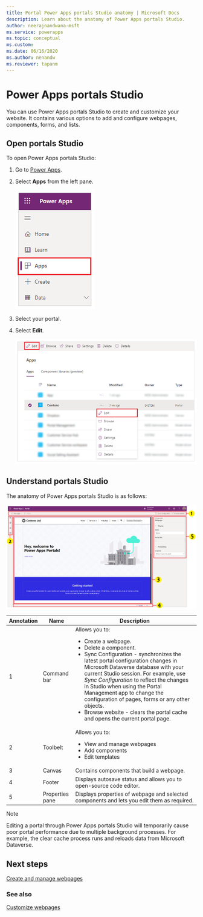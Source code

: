 ```yaml
---
title: Portal Power Apps portals Studio anatomy | Microsoft Docs
description: Learn about the anatomy of Power Apps portals Studio.
author: neerajnandwana-msft
ms.service: powerapps
ms.topic: conceptual
ms.custom: 
ms.date: 06/16/2020
ms.author: nenandw
ms.reviewer: tapanm
---
```


# Power Apps portals Studio

You can use Power Apps portals Studio to create and customize your website. It contains various options to add and configure webpages, components, forms, and lists.

## Open portals Studio

To open Power Apps portals Studio:

1. Go to [Power Apps](https://make.powerapps.com).

1. Select **Apps** from the left pane.

    ![Select Apps from left pane](media/studio-apps.png "Select Apps from left pane")

1. Select your portal.

1. Select **Edit**.

    ![Select Edit to open the portal in Studio](media/edit-portal.png "Select Edit to open the portal in Studio")

## Understand portals Studio

The anatomy of Power Apps portals Studio is as follows:

![Power Apps portals Studio anatomy](media/maker-anatomy.png "Power Apps portals Studio anatomy")  

| **Annotation** | **Name**        | **Description**                                                                              |
|----------------|-----------------|----------------------------------------------------------------------------------------------|
| 1              | Command bar     | Allows you to: <ul> <li> Create a webpage. </li> <li> Delete a component. </li> <li> Sync Configuration - synchronizes the latest portal configuration changes in Microsoft Dataverse database with your current Studio session. For example, use *Sync Configuration* to reflect the changes in Studio when using the Portal Management app to change the configuration of pages, forms or any other objects. </li> <li> Browse website - clears the portal cache and opens the current portal page. </li></ul>  |
| 2              | Toolbelt        | Allows you to:<ul><li>View and manage webpages</li><li>Add components</li><li>Edit templates</li></ul>  |
| 3              | Canvas          | Contains components that build a webpage.                                                    |
| 4              | Footer          | Displays autosave status and allows you to open-source code editor.                         |
| 5              | Properties pane | Displays properties of webpage and selected components and lets you edit them as required. |

> [!NOTE]
> Editing a portal through Power Apps portals Studio will temporarily cause poor portal performance due to multiple background processes. For example, the clear cache process runs and reloads data from Microsoft Dataverse.

## Next steps

[Create and manage webpages](create-manage-webpages.md)

### See also

[Customize webpages](compose-page.md)

